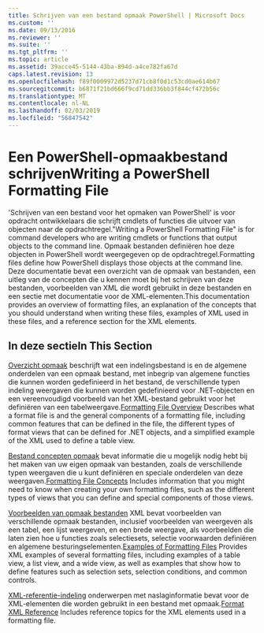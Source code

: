 ```yaml
---
title: Schrijven van een bestand opmaak PowerShell | Microsoft Docs
ms.custom: ''
ms.date: 09/13/2016
ms.reviewer: ''
ms.suite: ''
ms.tgt_pltfrm: ''
ms.topic: article
ms.assetid: 39acce45-5144-43ba-894d-a4ce782fa67d
caps.latest.revision: 13
ms.openlocfilehash: f89f0009972d5237d71cb8f0d1c53cd0ae614b67
ms.sourcegitcommit: b6871f21bd666f9cd71dd336bb3f844cf472b56c
ms.translationtype: MT
ms.contentlocale: nl-NL
ms.lasthandoff: 02/03/2019
ms.locfileid: "56847542"
---
```

# <a name="writing-a-powershell-formatting-file"></a><span data-ttu-id="6834a-102">Een PowerShell-opmaakbestand schrijven</span><span class="sxs-lookup"><span data-stu-id="6834a-102">Writing a PowerShell Formatting File</span></span>

<span data-ttu-id="6834a-103">'Schrijven van een bestand voor het opmaken van PowerShell' is voor opdracht ontwikkelaars die schrijft cmdlets of functies die uitvoer van objecten naar de opdrachtregel.</span><span class="sxs-lookup"><span data-stu-id="6834a-103">"Writing a PowerShell Formatting File" is for command developers who are writing cmdlets or functions that output objects to the command line.</span></span> <span data-ttu-id="6834a-104">Opmaak bestanden definiëren hoe deze objecten in PowerShell wordt weergegeven op de opdrachtregel.</span><span class="sxs-lookup"><span data-stu-id="6834a-104">Formatting files define how PowerShell displays those objects at the command line.</span></span> <span data-ttu-id="6834a-105">Deze documentatie bevat een overzicht van de opmaak van bestanden, een uitleg van de concepten die u kennen moet bij het schrijven van deze bestanden, voorbeelden van XML die wordt gebruikt in deze bestanden en een sectie met documentatie voor de XML-elementen.</span><span class="sxs-lookup"><span data-stu-id="6834a-105">This documentation provides an overview of formatting files, an explanation of the concepts that you should understand when writing these files, examples of XML used in these files, and a reference section for the XML elements.</span></span>

## <a name="in-this-section"></a><span data-ttu-id="6834a-106">In deze sectie</span><span class="sxs-lookup"><span data-stu-id="6834a-106">In This Section</span></span>

<span data-ttu-id="6834a-107">[Overzicht opmaak](./formatting-file-overview.md) beschrijft wat een indelingsbestand is en de algemene onderdelen van een opmaak bestand, met inbegrip van algemene functies die kunnen worden gedefinieerd in het bestand, de verschillende typen indeling weergaven die kunnen worden gedefinieerd voor .NET-objecten en een vereenvoudigd voorbeeld van het XML-bestand gebruikt voor het definiëren van een tabelweergave.</span><span class="sxs-lookup"><span data-stu-id="6834a-107">[Formatting File Overview](./formatting-file-overview.md) Describes what a format file is and the general components of a formatting file, including common features that can be defined in the file, the different types of format views that can be defined for .NET objects, and a simplified example of the XML used to define a table view.</span></span>

<span data-ttu-id="6834a-108">[Bestand concepten opmaak](./formatting-file-concepts.md) bevat informatie die u mogelijk nodig hebt bij het maken van uw eigen opmaak van bestanden, zoals de verschillende typen weergaven die u kunt definiëren en speciale onderdelen van deze weergaven.</span><span class="sxs-lookup"><span data-stu-id="6834a-108">[Formatting File Concepts](./formatting-file-concepts.md) Includes information that you might need to know when creating your own formatting files, such as the different types of views that you can define and special components of those views.</span></span>

<span data-ttu-id="6834a-109">[Voorbeelden van opmaak bestanden](./examples-of-formatting-files.md) XML bevat voorbeelden van verschillende opmaak bestanden, inclusief voorbeelden van weergeven als een tabel, een lijst weergeven, en een brede weergave, als voorbeelden die laten zien hoe u functies zoals selectiesets, selectie voorwaarden definiëren en algemene besturingselementen.</span><span class="sxs-lookup"><span data-stu-id="6834a-109">[Examples of Formatting Files](./examples-of-formatting-files.md) Provides XML examples of several formatting files, including examples of a table view, a list view, and a wide view, as well as examples that show how to define features such as selection sets, selection conditions, and common controls.</span></span>

<span data-ttu-id="6834a-110">[XML-referentie-indeling](./format-schema-xml-reference.md) onderwerpen met naslaginformatie bevat voor de XML-elementen die worden gebruikt in een bestand met opmaak.</span><span class="sxs-lookup"><span data-stu-id="6834a-110">[Format XML Reference](./format-schema-xml-reference.md) Includes reference topics for the XML elements used in a formatting file.</span></span>
